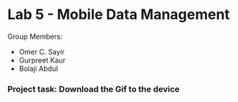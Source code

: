 # Lab 5 - Mobile Data Management 

Group Members: 
* Omer C. Sayir
* Gurpreet Kaur
* Bolaji Abdul

### Project task: Download the Gif to the device 
